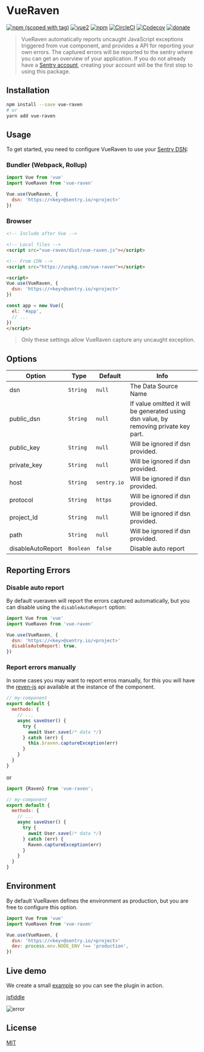 # VueRaven


[![npm (scoped with tag)](https://img.shields.io/npm/v/vue-raven/latest.svg?style=flat-square)](https://npmjs.com/package/vue-raven)
[![vue2](https://img.shields.io/badge/vue-2.x-brightgreen.svg)](https://vuejs.org/)
[![npm](https://img.shields.io/npm/dt/vue-raven.svg?style=flat-square)](https://npmjs.com/package/vue-raven)
[![CircleCI](https://img.shields.io/circleci/project/github/anteriovieira/vue-raven.svg?style=flat-square)](https://circleci.com/gh/anteriovieira/vue-raven)
[![Codecov](https://img.shields.io/codecov/c/github/anteriovieira/vue-raven.svg?style=flat-square)](https://codecov.io/gh/anteriovieira/vue-raven)
[![donate](https://img.shields.io/badge/donate-%E2%99%A5-ff5f5f.svg)](https://patreon.com/anteriovieira)

 > VueRaven automatically reports uncaught JavaScript exceptions triggered from vue component, and provides a API for reporting your own errors. The captured errors will be reported to the sentry where you can get an overview of your application. If you do not already have a [Sentry account](https://sentry.io), creating your account will be the first step to using this package.

## Installation

```bash
npm install --save vue-raven
# or
yarn add vue-raven
```

## Usage

To get started, you need to configure VueRaven to use your [Sentry DSN](https://docs.sentry.io/quickstart/#configure-the-dsn):

### Bundler (Webpack, Rollup)

```js
import Vue from 'vue'
import VueRaven from 'vue-raven'

Vue.use(VueRaven, {
  dsn: 'https://<key>@sentry.io/<project>'
})
```

### Browser

```html
<!-- Include after Vue -->

<!-- Local files -->
<script src="vue-raven/dist/vue-raven.js"></script>

<!-- From CDN -->
<script src="https://unpkg.com/vue-raven"></script>

<script>
Vue.use(VueRaven, {
  dsn: 'https://<key>@sentry.io/<project>'
})

const app = new Vue({
  el: '#app',
  // ...
}) 
</script>
```

> Only these settings allow VueRaven capture any uncaught exception.

## Options

| Option  | Type | Default  | Info |
| ------------- | ------------- | ------------- | ------------- |
| dsn  | `String` | `null` | The Data Source Name |
| public_dsn | `String` | `null` | If value omitted it will be generated using dsn value, by removing private key part. |
| public_key | `String` | `null` | Will be ignored if dsn provided. |
| private_key | `String` | `null` | Will be ignored if dsn provided. |
| host | `String` | `sentry.io` | Will be ignored if dsn provided. |
| protocol | `String` | `https` | Will be ignored if dsn provided. |
| project_Id | `String` | `null` | Will be ignored if dsn provided. |
| path | `String` | `null` | Will be ignored if dsn provided. |
| disableAutoReport | `Boolean` | `false` | Disable auto report |

## Reporting Errors

### Disable auto report

By default vueraven will report the errors captured automatically, but you can disable using the `disableAutoReport` option:

```js
import Vue from 'vue'
import VueRaven from 'vue-raven'

Vue.use(VueRaven, {
  dsn: 'https://<key>@sentry.io/<project>'
  disableAutoReport: true,
})
```

### Report errors manually

In some cases you may want to report erros manually, for this you will have the [reven-js](https://docs.sentry.io/clients/javascript/) api available at the instance of the component.

```js
// my-component
export default {
  methods: {
    // ...
    async saveUser() {
      try {
        await User.save(/* data */)
      } catch (err) {
        this.$raven.captureException(err)
      }
    }
  }
}
```

or

```js
import {Raven} from 'vue-raven';

// my-component
export default {
  methods: {
    // ...
    async saveUser() {
      try {
        await User.save(/* data */)
      } catch (err) {
        Raven.captureException(err)
      }
    }
  }
}
```

## Environment

By default VueRaven defines the environment as production, but you are free to configure this option.

```js
import Vue from 'vue'
import VueRaven from 'vue-raven'

Vue.use(VueRaven, {
  dsn: 'https://<key>@sentry.io/<project>'
  dev: process.env.NODE_ENV !== 'production',
})
```

## Live demo

We create a small [example](https://jsfiddle.net/anteriovieira/cprfeqrj/) so you can see the plugin in action.

[jsfiddle](https://jsfiddle.net/anteriovieira/cprfeqrj/)

![error](https://raw.githubusercontent.com/anteriovieira/vue-raven/master/examples/media/error.png)

## License

[MIT](http://opensource.org/licenses/MIT)
